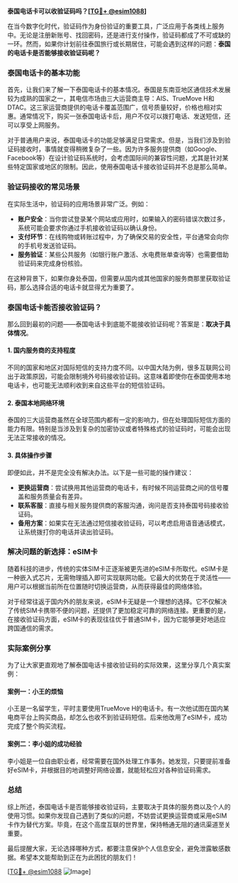 **泰国电话卡可以收验证码吗？[[TG💪+ @esim1088](https://t.me/s/esim1088)]**

在当今数字化时代，验证码作为身份验证的重要工具，广泛应用于各类线上服务中。无论是注册新账号、找回密码，还是进行支付操作，验证码都成了不可或缺的一环。然而，如果你计划前往泰国旅行或长期居住，可能会遇到这样的问题：**泰国的电话卡是否能够接收验证码呢？**

### 泰国电话卡的基本功能

首先，让我们来了解一下泰国电话卡的基本情况。泰国是东南亚地区通信技术发展较为成熟的国家之一，其电信市场由三大运营商主导：AIS、TrueMove H和DTAC。这三家运营商提供的电话卡覆盖范围广，信号质量较好，价格也相对实惠。通常情况下，购买一张泰国电话卡后，用户不仅可以拨打电话、发送短信，还可以享受上网服务。

对于普通用户来说，泰国电话卡的功能足够满足日常需求。但是，当我们涉及到验证码接收时，事情就变得稍微复杂了一些。因为许多服务提供商（如Google、Facebook等）在设计验证码系统时，会考虑国际间的兼容性问题，尤其是针对某些特定国家或地区的限制。因此，使用泰国电话卡接收验证码并不总是那么简单。

### 验证码接收的常见场景

在实际生活中，验证码的应用场景非常广泛。例如：

- **账户安全**：当你尝试登录某个网站或应用时，如果输入的密码错误次数过多，系统可能会要求你通过手机接收验证码以确认身份。
- **支付环节**：在线购物或转账过程中，为了确保交易的安全性，平台通常会向你的手机号发送验证码。
- **服务验证**：某些公共服务（如银行账户激活、水电费账单查询等）也需要借助验证码来完成身份核验。

在这种背景下，如果你身处泰国，但需要从国内或其他国家的服务商那里获取验证码，那么选择合适的电话卡就显得尤为重要了。

### 泰国电话卡能否接收验证码？

那么回到最初的问题——泰国电话卡到底能不能接收验证码呢？答案是：**取决于具体情况**。

#### 1. 国内服务商的支持程度
不同的国家和地区对国际短信的支持力度不同。以中国大陆为例，很多互联网公司出于政策原因，可能会限制境外号码接收验证码。这意味着即使你在泰国使用本地电话卡，也可能无法顺利收到来自这些平台的短信验证码。

#### 2. 泰国本地网络环境
泰国的三大运营商虽然在全球范围内都有一定的影响力，但在处理国际短信方面的能力有限。特别是当涉及到复杂的加密协议或者特殊格式的验证码时，可能会出现无法正常接收的情况。

#### 3. 具体操作步骤
即便如此，并不是完全没有解决办法。以下是一些可能的操作建议：
- **更换运营商**：尝试换用其他运营商的电话卡，有时候不同运营商之间的信号覆盖和服务质量会有差异。
- **联系客服**：直接与相关服务提供商的客服沟通，询问是否支持泰国号码接收验证码。
- **备用方案**：如果实在无法通过短信接收验证码，可以考虑启用语音通话模式，让系统拨打你的电话并读出验证码。

### 解决问题的新选择：eSIM卡

随着科技的进步，传统的实体SIM卡正逐渐被更先进的eSIM卡所取代。eSIM卡是一种嵌入式芯片，无需物理插入即可实现联网功能。它最大的优势在于灵活性——用户可以根据当前所在位置随时切换运营商，从而获得最佳的网络体验。

对于经常往返于国内外的朋友来说，eSIM卡无疑是一个理想的选择。它不仅解决了传统SIM卡携带不便的问题，还提供了更加稳定可靠的网络连接。更重要的是，在接收验证码方面，eSIM卡的表现往往优于普通SIM卡，因为它能够更好地适应跨国通信的需求。

### 实际案例分享

为了让大家更直观地了解泰国电话卡接收验证码的实际效果，这里分享几个真实案例：

#### 案例一：小王的烦恼
小王是一名留学生，平时主要使用TrueMove H的电话卡。有一次他试图在国内某电商平台上购买商品，却怎么也收不到验证码短信。后来他改用了eSIM卡，成功完成了整个购买流程。

#### 案例二：李小姐的成功经验
李小姐是一位自由职业者，经常需要在国外处理工作事务。她发现，只要提前准备好eSIM卡，并根据目的地调整好网络设置，就能轻松应对各种验证码需求。

### 总结

综上所述，泰国电话卡是否能够接收验证码，主要取决于具体的服务商以及个人的使用习惯。如果你发现自己遇到了类似的问题，不妨尝试更换运营商或采用eSIM卡作为替代方案。毕竟，在这个高度互联的世界里，保持畅通无阻的通讯渠道至关重要。

最后提醒大家，无论选择哪种方式，都要注意保护个人信息安全，避免泄露敏感数据。希望本文能帮助到正在为此困扰的朋友们！

[[TG💪+ @esim1088](https://t.me/s/esim1088) ![Image](https://i.postimg.cc/4NQfJmqS/Snipaste-2025-05-13-00-14-12.png)]